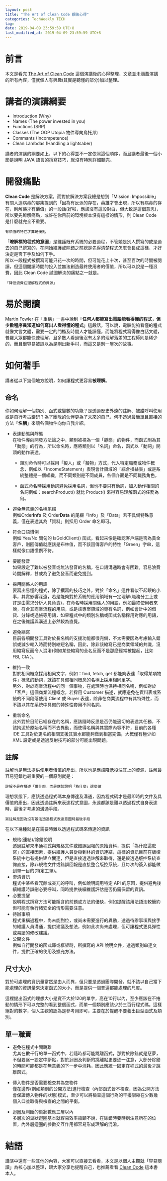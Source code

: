 ```yaml
---
layout: post
title: "The Art of Clean Code 觀後心得"
categories: TechWeekly TECH
tag: 
date: 2019-04-09 23:59:59 UTC+8 
last_modified_at: 2019-04-09 23:59:59 UTC+8 
---
```


# 前言
本文是看完 [The Art of Clean Code][1] 這個演講後的心得整理，文章並未涵蓋演講的所有內容，僅就個人有興趣(其實是聽懂的部分)加以整理。

# 講者的演講綱要
* Introduction (Why)
* Names (The power invested in you)
* Functions (SRP)
* Classes (The OOP Utopia 物件導向鳥托邦)
* Commants (Incompetence)
* Clean Lambdas (Handling a lightsaber)

講者的演講的綱要如上，以下的心得並不一定依照這個順序，而且講者最後一個小節是說明 JAVA 語言的撰寫技巧，就沒有特別詳細聽完。

# 開發痛點
**Clean Code** 是解決方案，而對於解決方案我總是想到「Mission: Impossible」有關人造病毒的那集提到的「因為有反派的存在，英雄才會出現，所以有病毒的存在，則解藥才有價值」的一段話(好啦，應該沒有這段對白，但大致是這個意思)，所以要先瞭解痛點，或許在你目前的環境根本沒有這樣的情形，則 Clean Code 是什麼就完全不重要。

    有價值的特性才算是優點

「**瞭解標的程式的意圖**」是維護既有系統的必要過程，不管她是別人撰寫的或是過去的自己撰寫的，在開始維護或除錯之前總是先得清楚程式怎麼會長成這樣，才好決定是否下手及如何下手。  
所以一段程式被撰寫可能只花一次的時間，但可能花上十次，甚至百次的時間被閱讀，但這個閱讀時間的投入並無法創造最終使用者的價值，所以可以說是一種泿費，因此 Clean Code 試圖解決的痛點之一就是。

    「降低浪費在理解程式的資源」

# 易於閱讀
 Martin Fowler 在「重構」一書中說到「**任何人都能寫出電腦能看得懂的程式，但少數程序員知道如何寫出人看得懂的程式**」這段話，可以說，電腦能夠看懂的程式就像文言文體，需要一定的門檻及時間人才能讀懂，而能將程式寫得像白話文體，普羅大眾都能快速理解，且多數人看過後沒有太多的理解落差的工程師則是稀少的，而且很容易被誤以為是剛出新手村，而這又是別一層次的故事。

# 如何著手
講者從以下幾個地方說明，如何讓程式更容易**被理解**。

## 命名
你如何理解一個類別、函式或變數的功能？是透過歷史外遠的註解、被誰呼叫使用或是自行考古鑽研？為了團隊的伙伴更為了未來的自己，何不透過最簡單且直接的方法「**名稱**」來讓各個物件向你自我介紹。

* 表達動態與靜態  
    在物件導向開發方法論之中，類別被視為一個「靜態」的物件，而函式則為其「動態」的行為，所以命名時，應將類別以「名詞」命名，函式以「動詞」開頭的動作表達。

    * 類別命令時可以採用「擬人」或「擬物」方式，代入特定職務或物件概念，例如以「IncomeStatement」表現會計領域的「綜合損益表」或是系統整體是一個組織，而不同類別是不同成員，各個介面是不同職務角色。

    * 函式命名時採用動詞避免採用名詞，但也不要只有動詞，加入動作相關的名詞例如：searchProduct() 就比 Product() 來得容易理解函式的任務為何。

* 避免無意義的名稱尾綴  
    例如Order**Info** 及 Order**Data** 的尾綴「Info」及「Data」若不具備特殊意義，僅在表達其為「資料」則採用 Order 命名即可。

* 符合口語慣例  
    例如 Yes/No 問句的 IsGoldClient() 函式，看起來像是確認客戶端是否為黃金客戶，則回傳值就應該是布林值，而不該回傳客戶的特性「Green」字串，這樣就像口語慣例不符。

* 要能發音  
    如果設定了難以被發音或無法發音的名稱，在口語溝通時會有困難，容易浪費時間解釋，甚或為了避免發音而避免提到。

* 採用關係人的用語  
    要寫出易懂的程式，除了撰寫的技巧之外，對於「命名」這件看似不起眼的小事，其實影響深遠，若是能夠對於系統的應用領域有一定理解(職務分工上或許是由需求分析人員負責)，在命名時採用關係人的用語，例如最終使用者來說，符合其商業流程的用語，或是該專案領域的專有名詞，例如會計中的借貸、分錄或過帳等用語，如果程式中的類別名稱或函式名稱採用對應的用語，在之後維護與溝通上必然較為直覺。

* 避免縮寫  
    目前各項開發工具對於長名稱的支援功能都很完備，不太需要因為考慮輸入錯誤或減少輸入時而特別縮短名稱，因此，除非該縮寫已是商業領域的共識，沒用縮寫反而令人混淆(例如某些縮寫的全名反而不是那麼經常被提起，比如 FBI, CIA )。

* 維持一致  
    對於相同概念採用相同文字，例如：find, fetch, get 都能夠表達「取得某項物件」概念的動詞，就該在具備相同概念的名稱上採用相同單字。  
    另外，對於商業流程中的同一個事物，在處理時也保持相同名稱，例如對於「客戶」這個商業流程概念，若採用 Customer 描述，就應避免在資料表或系統的不同段落使用 Client 或 Buyer 表達，除非在商業流程中有其特殊性，而不該以其在系統中具備的特殊性套用不同名詞。

* 重新命名  
    此外對於目前已經存在的名稱，應該隨時反思是否仍能適切的表達其任務，不該拘泥於原始名稱而不去異動，而使得名稱與其實際內容不符，目前的各種 IDE 工具對於更名的相關支援其實水都能夠做到相當完備，大概僅有極少如 XML 設定或是透過反射技巧的部分可能出現問題。

## 註解
註解也是無法提供使用者價值的產出，所以也是應該降低投注其上的資源，註解最容易犯錯也最重要的一個原則就是：

    註解不是在描述「做什麼」而是應該說明「為什麼」這麼做

理想狀態下，應該透過程式碼本身傳達及溝通，因為程式碼才是最即時的文件及具價值的產出，因此透過註解來表達程式意圖，永遠都該是難以透過程式自身表達時，最後才考慮的溝通手段。

    寫註解是因為沒有辦法透過程式表達意圖時最後手段

在以下幾種就是在需要時難以透過程式碼來傳達的資訊

* 規格(連結)/除錯說明  
    透過註解來串通程式與規格文件或錯誤回報的原始資料，提供「為什麼這麼寫」的直接因素，提供維護人員從樹到林的資訊連結，這樣的資訊目前在版控系統中也有提供建立關連，但是直接透過註解來取得，還是較透過版控系統查詢直接，除非規格文件或錯誤回報是直接整合版控系統，且每次的簽入都能做到單一目的(特定工單)。
* 澄清資訊  
    程式中某些看冗餘或突兀的呼叫，例如說明調用特定 API 的原因，提供避免後續維護時誤刪必要呼叫，同時提供後續維護評估是否仍需保留的資訊。
* 必要提醒  
    說明程式撰寫方法可能隱含的前題或方法的優缺，例如提醒該用法語法較簡約但可能有執行緒安全的情形需要注意。
* 待辦事項  
    程式重構過程中，尚未能到位，或尚未需要進行的異動，透過待辦事項與接手的維護人員溝通，提供建議及想法，例如此次尚未處理，但可讓程式更具彈性或易讀的修改建議。
* 公開文件  
    例如自行開發的函式庫或框架時，所撰寫的 API 說明文件，透過類別串連文件，提供正確的使用及擴充方法。

## 尺寸大小
對於可處理的資訊量當然是由人而異，但只要是透過團隊開發，就不該以自己當下能處理的資訊量來決定函式的大小，而是提供一個普遍都能處理的尺度。  

這裡提出函式的理想大小是寬不大於120的單字，高在10行以內，至少應該在不捲動的情形下可以完整的看到整個函式，而單一個類別應該少於三百行程式碼。這樣絕對的數字，個人主觀的認為是參考用即可，主要在於提醒不要養出巨型函式及類別。

## 單一職責
* 避免在程式中間跳離  
    尤其在數千行的單一函式中，若隨時都可能跳離函式，那對於除錯就是惡夢，不但要逐一設定中斷點，對於迴圈及判斷的跳離點更要逐一注意，大部分除錯的時間可能都是在無意義的下一步中消耗，因此應統一固定在程式的最後才跳離函式。    

* 傳入物件是否需要檢查其為空物件  
    僅在邊界(例如類別的公開方法)進行檢查（內部函式皆不檢查，因為公開方法會保證傳入物件的狀態)模式，至少可以將檢查這個行為的干擾限縮在少數幾個入口並取得與檢查的之間的平衡。

* 迴圈及判斷的巢狀數應三層以內  
    多層次的巢狀迴圈基本就容易效率瓶頸不說，在除錯時要時刻注意所在的位置，內外層迴圈的參數交互作用都容易形成理解的混淆。

# 結語
講演中還有一些其他的內容，大家可以直接去看看，本文是以個人主觀就「容易閱讀」為核心加以整理，跟大家分享也提醒自己，也推薦看看 [Clean Code][book] 這本書本人。

[1]:https://www.youtube.com/watch?v=AeWbJ5LIFNg&t=2012s "Clean Code"
[book]:https://www.tenlong.com.tw/products/9789862017050 "無瑕的程式碼－敏捷軟體開發技巧守則 (Clean Code: A Handbook of Agile Software Craftsmanship) "

